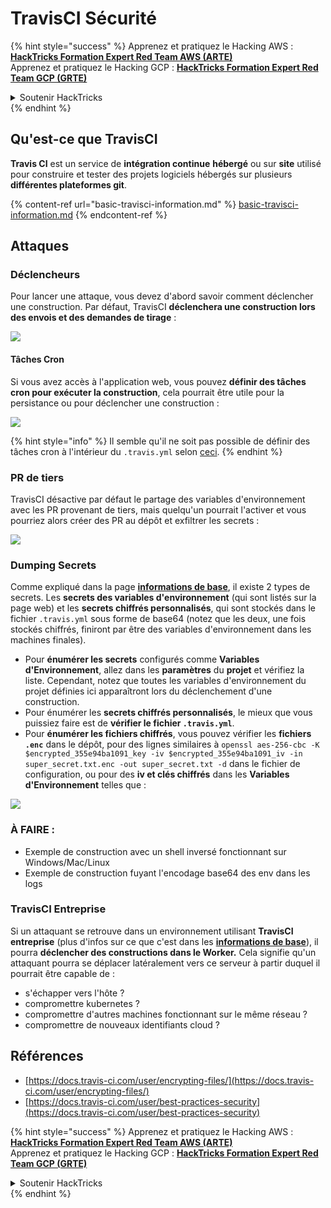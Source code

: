 # TravisCI Sécurité

{% hint style="success" %}
Apprenez et pratiquez le Hacking AWS :<img src="../../.gitbook/assets/image (1) (1) (1) (1).png" alt="" data-size="line">[**HackTricks Formation Expert Red Team AWS (ARTE)**](https://training.hacktricks.xyz/courses/arte)<img src="../../.gitbook/assets/image (1) (1) (1) (1).png" alt="" data-size="line">\
Apprenez et pratiquez le Hacking GCP : <img src="../../.gitbook/assets/image (2) (1).png" alt="" data-size="line">[**HackTricks Formation Expert Red Team GCP (GRTE)**<img src="../../.gitbook/assets/image (2) (1).png" alt="" data-size="line">](https://training.hacktricks.xyz/courses/grte)

<details>

<summary>Soutenir HackTricks</summary>

* Consultez les [**plans d'abonnement**](https://github.com/sponsors/carlospolop)!
* **Rejoignez le** 💬 [**groupe Discord**](https://discord.gg/hRep4RUj7f) ou le [**groupe telegram**](https://t.me/peass) ou **suivez** nous sur **Twitter** 🐦 [**@hacktricks\_live**](https://twitter.com/hacktricks_live)**.**
* **Partagez des astuces de hacking en soumettant des PRs aux** [**HackTricks**](https://github.com/carlospolop/hacktricks) et [**HackTricks Cloud**](https://github.com/carlospolop/hacktricks-cloud) dépôts github.

</details>
{% endhint %}

## Qu'est-ce que TravisCI

**Travis CI** est un service de **intégration continue** **hébergé** ou sur **site** utilisé pour construire et tester des projets logiciels hébergés sur plusieurs **différentes plateformes git**.

{% content-ref url="basic-travisci-information.md" %}
[basic-travisci-information.md](basic-travisci-information.md)
{% endcontent-ref %}

## Attaques

### Déclencheurs

Pour lancer une attaque, vous devez d'abord savoir comment déclencher une construction. Par défaut, TravisCI **déclenchera une construction lors des envois et des demandes de tirage** :

![](<../../.gitbook/assets/image (145).png>)

#### Tâches Cron

Si vous avez accès à l'application web, vous pouvez **définir des tâches cron pour exécuter la construction**, cela pourrait être utile pour la persistance ou pour déclencher une construction :

![](<../../.gitbook/assets/image (243).png>)

{% hint style="info" %}
Il semble qu'il ne soit pas possible de définir des tâches cron à l'intérieur du `.travis.yml` selon [ceci](https://github.com/travis-ci/travis-ci/issues/9162).
{% endhint %}

### PR de tiers

TravisCI désactive par défaut le partage des variables d'environnement avec les PR provenant de tiers, mais quelqu'un pourrait l'activer et vous pourriez alors créer des PR au dépôt et exfiltrer les secrets :

![](<../../.gitbook/assets/image (208).png>)

### Dumping Secrets

Comme expliqué dans la page [**informations de base**](basic-travisci-information.md), il existe 2 types de secrets. Les **secrets des variables d'environnement** (qui sont listés sur la page web) et les **secrets chiffrés personnalisés**, qui sont stockés dans le fichier `.travis.yml` sous forme de base64 (notez que les deux, une fois stockés chiffrés, finiront par être des variables d'environnement dans les machines finales).

* Pour **énumérer les secrets** configurés comme **Variables d'Environnement**, allez dans les **paramètres** du **projet** et vérifiez la liste. Cependant, notez que toutes les variables d'environnement du projet définies ici apparaîtront lors du déclenchement d'une construction.
* Pour énumérer les **secrets chiffrés personnalisés**, le mieux que vous puissiez faire est de **vérifier le fichier `.travis.yml`**.
* Pour **énumérer les fichiers chiffrés**, vous pouvez vérifier les **fichiers `.enc`** dans le dépôt, pour des lignes similaires à `openssl aes-256-cbc -K $encrypted_355e94ba1091_key -iv $encrypted_355e94ba1091_iv -in super_secret.txt.enc -out super_secret.txt -d` dans le fichier de configuration, ou pour des **iv et clés chiffrés** dans les **Variables d'Environnement** telles que :

![](<../../.gitbook/assets/image (81).png>)

### À FAIRE :

* Exemple de construction avec un shell inversé fonctionnant sur Windows/Mac/Linux
* Exemple de construction fuyant l'encodage base64 des env dans les logs

### TravisCI Entreprise

Si un attaquant se retrouve dans un environnement utilisant **TravisCI entreprise** (plus d'infos sur ce que c'est dans les [**informations de base**](basic-travisci-information.md#travisci-enterprise)), il pourra **déclencher des constructions dans le Worker.** Cela signifie qu'un attaquant pourra se déplacer latéralement vers ce serveur à partir duquel il pourrait être capable de :

* s'échapper vers l'hôte ?
* compromettre kubernetes ?
* compromettre d'autres machines fonctionnant sur le même réseau ?
* compromettre de nouveaux identifiants cloud ?

## Références

* [https://docs.travis-ci.com/user/encrypting-files/](https://docs.travis-ci.com/user/encrypting-files/)
* [https://docs.travis-ci.com/user/best-practices-security](https://docs.travis-ci.com/user/best-practices-security)

{% hint style="success" %}
Apprenez et pratiquez le Hacking AWS :<img src="../../.gitbook/assets/image (1) (1) (1) (1).png" alt="" data-size="line">[**HackTricks Formation Expert Red Team AWS (ARTE)**](https://training.hacktricks.xyz/courses/arte)<img src="../../.gitbook/assets/image (1) (1) (1) (1).png" alt="" data-size="line">\
Apprenez et pratiquez le Hacking GCP : <img src="../../.gitbook/assets/image (2) (1).png" alt="" data-size="line">[**HackTricks Formation Expert Red Team GCP (GRTE)**<img src="../../.gitbook/assets/image (2) (1).png" alt="" data-size="line">](https://training.hacktricks.xyz/courses/grte)

<details>

<summary>Soutenir HackTricks</summary>

* Consultez les [**plans d'abonnement**](https://github.com/sponsors/carlospolop)!
* **Rejoignez le** 💬 [**groupe Discord**](https://discord.gg/hRep4RUj7f) ou le [**groupe telegram**](https://t.me/peass) ou **suivez** nous sur **Twitter** 🐦 [**@hacktricks\_live**](https://twitter.com/hacktricks_live)**.**
* **Partagez des astuces de hacking en soumettant des PRs aux** [**HackTricks**](https://github.com/carlospolop/hacktricks) et [**HackTricks Cloud**](https://github.com/carlospolop/hacktricks-cloud) dépôts github.

</details>
{% endhint %}
